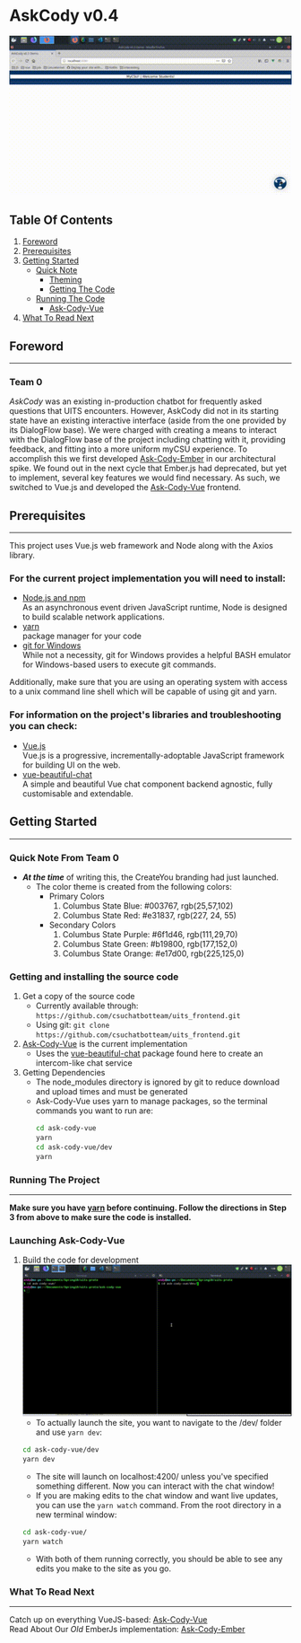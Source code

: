 # AskCody v0.4

![Ask-Cody-Vue demo see: docs/assets/ask-vue-typing.gif](docs/assets/ask-vue-typing.gif)

## Table Of Contents
1. [Foreword](#foreword)
2. [Prerequisites](#prereqs)
3. [Getting Started](#getstart)
    * [Quick Note](#getstart-note)
        * [Theming](#note-themes)
        * [Getting The Code](#note-code)
    * [Running The Code](#runcode)
        * [Ask-Cody-Vue](#runcode-vue)
0. [What To Read Next](#readnext)

<a type="hidden" id="foreword"></a>

## Foreword
***
### Team 0

*AskCody* was an existing in-production chatbot for frequently asked questions that UITS encounters. However, AskCody did not in its starting state have an existing interactive interface (aside from the one provided by its DialogFlow base). We were charged with creating a means to interact with the DialogFlow base of the project including chatting with it, providing feedback, and fitting into a more uniform myCSU experience. To accomplish this we first developed [Ask-Cody-Ember] in our  architectural spike. We found out in the next cycle that Ember.js had deprecated, but yet to implement, several key features we would find necessary. As such, we switched to Vue.js and developed the [Ask-Cody-Vue] frontend.

<a type="hidden" id="prereqs"></a>

## Prerequisites
***
This project uses Vue.js web framework and Node along with the Axios library.

### For the current project implementation you will need to install:
* [Node.js and npm]  
  As an asynchronous event driven JavaScript runtime, Node is designed to build scalable network applications.
* [yarn](https://yarnpkg.com/en/)  
package manager for your code
* [git for Windows](https://gitforwindows.org/)  
  While not a necessity, git for Windows provides a helpful BASH emulator for Windows-based users to execute git commands.

Additionally, make sure that you are using an operating system with access to a unix command line shell which will be capable of using git and yarn.

### For information on the project's libraries and troubleshooting you can check:
* [Vue.js]  
  Vue.js is a progressive, incrementally-adoptable JavaScript framework for building UI on the web.
* [vue-beautiful-chat]  
  A simple and beautiful Vue chat component backend agnostic, fully customisable and extendable.

<a id="getstart" type="hidden"></a>

## Getting Started
***
<a type="hidden" id="getstart-note"></a>

### Quick Note From Team 0
<a type="hidden" id="note-themes"></a>

* __*At the time*__ of writing this, the CreateYou branding had just launched.
    * The color theme is created from the following colors:
        * Primary Colors
            1. Columbus State Blue: #003767, rgb(25,57,102)
            2. Columbus State Red: #e31837, rgb(227, 24, 55)
        * Secondary Colors
            1. Columbus State Purple: #6f1d46, rgb(111,29,70)
            2. Columbus State Green: #b19800, rgb(177,152,0)
            3. Columbus State Orange: #e17d00, rgb(225,125,0)

<a type="hidden" id="note-code"></a>
### Getting and installing the source code
1. Get a copy of the source code
    * Currently available through: `https://github.com/csuchatbotteam/uits_frontend.git`
    * Using git: `git clone https://github.com/csuchatbotteam/uits_frontend.git`
2. [Ask-Cody-Vue] is the current implementation
    * Uses the [vue-beautiful-chat] package found here to create an intercom-like chat service
3. Getting Dependencies
    * The node_modules directory is ignored by git to reduce download and upload times and must be generated
    * Ask-Cody-Vue uses yarn to manage packages, so the terminal commands you want to run are:
        ```bash
        cd ask-cody-vue
        yarn
        cd ask-cody-vue/dev
        yarn
        ```


<a type="hidden" id="runcode"></a>


### Running The Project
***

 __Make sure you have [yarn](https://yarnpkg.com/lang/en/docs/install/) before continuing. Follow the directions in Step 3 from above to make sure the code is installed.__

<a type="hidden" id="runcode-vue"></a>

### Launching Ask-Cody-Vue

1. Build the code for development  
![cd and yarn {watch and dev} example: see docs/assets/ask-vue-cd.gif](docs/assets/ask-vue-cd.gif)
    * To actually launch the site, you want to navigate to the /dev/ folder and use `yarn dev`:
    ```bash
    cd ask-cody-vue/dev
    yarn dev
    ```
    * The site will launch on localhost:4200/ unless you've specified something different. Now you can interact with the chat window!
    * If you are making edits to the chat window and want live updates, you can use the `yarn watch` command. From the root directory in a new terminal window:
    ```bash
    cd ask-cody-vue/
    yarn watch
    ```
    * With both of them running correctly, you should be able to see any edits you make to the site as you go.



<a type="hidden" id="readnext"></a>

### What To Read Next
***
Catch up on everything VueJS-based: [Ask-Cody-Vue]  
Read About Our *Old* EmberJs implementation: [Ask-Cody-Ember]


[//]: # (These are a list of re-usable links throughout this README)
[Ask-Cody-Vue]: docs/ask-cody-vue.md
[Ask-Cody-Ember]: docs/ask-cody-ember.md
[Node.js and npm]: https://nodejs.org/
[Vue.js]: https://vuejs.org/
[vue-beautiful-chat]: https://vuejsexamples.com/a-simple-and-beautiful-vue-chat-component-backend-agnostic/
[yarn]: https://yarnpkg.com/en/
[Pusher.js]: https://github.com/pusher/pusher-js
[iframe-resizer]: https://github.com/davidjbradshaw/iframe-resizer
[uits-proto]: https://www/github.com/adlesh/uits-proto

